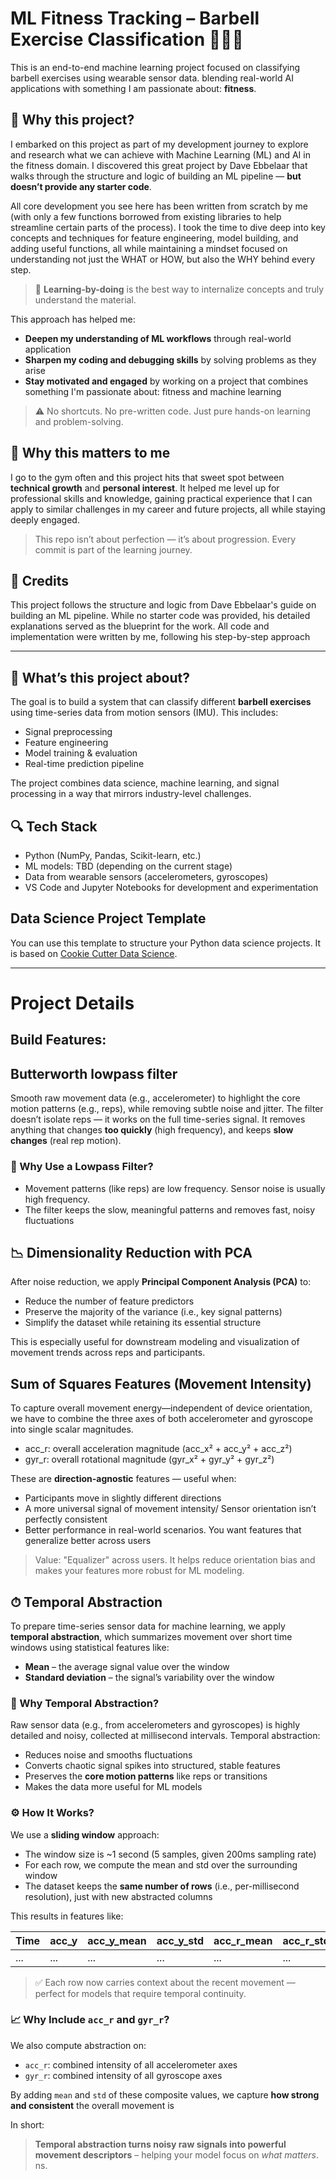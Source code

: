 
# ML Fitness Tracking – Barbell Exercise Classification 🏋️‍♂️🤖

This is an end-to-end machine learning project focused on classifying barbell exercises using wearable sensor data.  blending real-world AI applications with something I am passionate about: **fitness**.

## 🚀 Why this project?

I embarked on this project as part of my development journey to explore and research what we can achieve with Machine Learning (ML) and AI in the fitness domain. I discovered this great project by Dave Ebbelaar that walks through the structure and logic of building an ML pipeline — **but doesn’t provide any starter code**. 

All core development you see here has been written from scratch by me (with only a few functions borrowed from existing libraries to help streamline certain parts of the process). I took the time to dive deep into key concepts and techniques for feature engineering, model building, and adding useful functions, all while maintaining a mindset focused on understanding not just the WHAT or HOW, but also the WHY behind every step.

> 🧠 **Learning-by-doing** is the best way to internalize concepts and truly understand the material.

This approach has helped me:
- **Deepen my understanding of ML workflows** through real-world application
- **Sharpen my coding and debugging skills** by solving problems as they arise
- **Stay motivated and engaged** by working on a project that combines something I'm passionate about: fitness and machine learning

> ⚠️ No shortcuts. No pre-written code. Just pure hands-on learning and problem-solving.

## 📌 Why this matters to me

I go to the gym often and this project hits that sweet spot between **technical growth** and **personal interest**. It helped me level up for professional skills and knowledge, gaining practical experience that I can apply to similar challenges in my career and future projects, all while staying deeply engaged.

> This repo isn’t about perfection — it’s about progression.
> Every commit is part of the learning journey.

## 📝 Credits

This project follows the structure and logic from Dave Ebbelaar's guide on building an ML pipeline. While no starter code was provided, his detailed explanations served as the blueprint for the work. All code and implementation were written by me, following his step-by-step approach

---

## 🧠 What’s this project about?

The goal is to build a system that can classify different **barbell exercises** using time-series data from motion sensors (IMU). This includes:

- Signal preprocessing
- Feature engineering
- Model training & evaluation
- Real-time prediction pipeline

The project combines data science, machine learning, and signal processing in a way that mirrors industry-level challenges.

## 🔍 Tech Stack

- Python (NumPy, Pandas, Scikit-learn, etc.)
- ML models: TBD (depending on the current stage)
- Data from wearable sensors (accelerometers, gyroscopes)
- VS Code and Jupyter Notebooks for development and experimentation



## Data Science Project Template

You can use this template to structure your Python data science projects. It is based on [Cookie Cutter Data Science](https://drivendata.github.io/cookiecutter-data-science/).


---

# Project Details


## Build Features:

## Butterworth lowpass filter

Smooth raw movement data (e.g., accelerometer) to highlight the core motion patterns (e.g., reps), while removing subtle noise and jitter.
The filter doesn’t isolate reps — it works on the full time-series signal.
It removes anything that changes **too quickly** (high frequency), and keeps **slow changes** (real rep motion). 

### 🎯 Why Use a Lowpass Filter?
- Movement patterns (like reps) are low frequency. Sensor noise is usually high frequency.
- The filter keeps the slow, meaningful patterns and removes fast, noisy fluctuations

## 📉 Dimensionality Reduction with PCA

After noise reduction, we apply **Principal Component Analysis (PCA)** to:

- Reduce the number of feature predictors
- Preserve the majority of the variance (i.e., key signal patterns)
- Simplify the dataset while retaining its essential structure

This is especially useful for downstream modeling and visualization of movement trends across reps and participants.

## Sum of Squares Features (Movement Intensity)

To capture overall movement energy—independent of device orientation, we have to combine the three axes of both accelerometer and gyroscope into single scalar magnitudes. 

- acc_r: overall acceleration magnitude (acc_x² + acc_y² + acc_z²)
- gyr_r: overall rotational magnitude (gyr_x² + gyr_y² + gyr_z²)

These are **direction-agnostic** features — useful when:
- Participants move in slightly different directions
- A more universal signal of movement intensity/ Sensor orientation isn’t perfectly consistent
- Better performance in real-world scenarios. You want features that generalize better across users

> Value: "Equalizer" across users. It helps reduce orientation bias and makes your features more robust for ML modeling.

## ⏱ Temporal Abstraction

To prepare time-series sensor data for machine learning, we apply **temporal abstraction**, which summarizes movement over short time windows using statistical features like:

- **Mean** – the average signal value over the window
- **Standard deviation** – the signal’s variability over the window

### 🎯 Why Temporal Abstraction?

Raw sensor data (e.g., from accelerometers and gyroscopes) is highly detailed and noisy, collected at millisecond intervals. Temporal abstraction:

- Reduces noise and smooths fluctuations
- Converts chaotic signal spikes into structured, stable features
- Preserves the **core motion patterns** like reps or transitions
- Makes the data more useful for ML models

### ⚙️ How It Works?

We use a **sliding window** approach:

- The window size is ~1 second (5 samples, given 200ms sampling rate)
- For each row, we compute the mean and std over the surrounding window
- The dataset keeps the **same number of rows** (i.e., per-millisecond resolution), just with new abstracted columns

This results in features like:

| Time | acc_y | acc_y_mean | acc_y_std | acc_r_mean | acc_r_std |
|------|-------|------------|-----------|------------|------------|
| ...  | ...   | ...        | ...       | ...        | ...        |

> ✅ Each row now carries context about the recent movement — perfect for models that require temporal continuity.

### 📈 Why Include `acc_r` and `gyr_r`?

We also compute abstraction on:
- `acc_r`: combined intensity of all accelerometer axes
- `gyr_r`: combined intensity of all gyroscope axes

By adding `mean` and `std` of these composite values, we capture **how strong and consistent** the overall movement is 

In short:
> **Temporal abstraction turns noisy raw signals into powerful movement descriptors** – helping your model focus on *what matters*.
ns.
